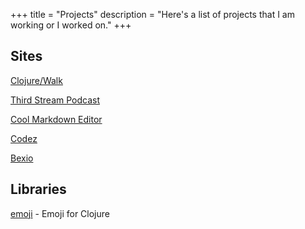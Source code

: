 +++
title = "Projects"
description = "Here's a list of projects that I am working or I worked on."
+++

## Sites

[Clojure/Walk](https://clojurewalk.com)

[Third Stream Podcast](https://thirdstream.life)

[Cool Markdown Editor](https://coolmarkdowneditor.org/)

[Codez](https://codez.xyz)

[Bexio](https://bexio.io)

## Libraries

[emoji](https://github.com/dawran6/emoji) - Emoji for Clojure
